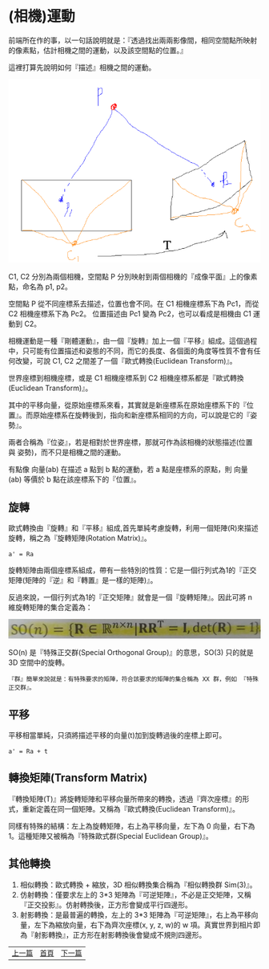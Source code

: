 # (相機)運動

前端所在作的事，以一句話說明就是：『透過找出兩兩影像間，相同空間點所映射的像素點，估計相機之間的運動，以及該空間點的位置。』

這裡打算先說明如何『描述』相機之間的運動。

![相機運動](image/CameraMovement.png)

C1, C2 分別為兩個相機，空間點 P 分別映射到兩個相機的『成像平面』上的像素點，命名為 p1, p2。

空間點 P 從不同座標系去描述，位置也會不同。在 C1 相機座標系下為 Pc1，而從 C2 相機座標系下為 Pc2。
位置描述由 Pc1 變為 Pc2，也可以看成是相機由 C1 運動到 C2。

相機運動是一種『剛體運動』，由一個『旋轉』加上一個『平移』組成。這個過程中，只可能有位置描述和姿態的不同，而它的長度、各個面的角度等性質不會有任何改變，可說 C1, C2 之間差了一個『歐式轉換(Euclidean Transform)』。

世界座標到相機座標，或是 C1 相機座標系到 C2 相機座標系都是『歐式轉換(Euclidean Transform)』。

其中的平移向量，從原始座標系來看，其實就是新座標系在原始座標系下的『位置』。而原始座標系在旋轉後到，指向和新座標系相同的方向，可以說是它的『姿勢』。

兩者合稱為『位姿』，若是相對於世界座標，那就可作為該相機的狀態描述(位置 與 姿勢)，而不只是相機之間的運動。

有點像 向量(ab) 在描述 a 點到 b 點的運動，若 a 點是座標系的原點，則 向量(ab) 等價於 b 點在該座標系下的『位置』。

## 旋轉

歐式轉換由『旋轉』和『平移』組成,首先單純考慮旋轉，利用一個矩陣(R)來描述旋轉，稱之為『旋轉矩陣(Rotation Matrix)』。

```
a' = Ra
```

旋轉矩陣由兩個座標系組成，帶有一些特別的性質：它是一個行列式為1的『正交矩陣(矩陣的『逆』和『轉置』是一樣的矩陣)』。

反過來說，一個行列式為1的『正交矩陣』就會是一個『旋轉矩陣』。因此可將 n 維旋轉矩陣的集合定義為：

![SOn](image/SOn.png)

SO(n) 是『特殊正交群(Special Orthogonal Group)』的意思，SO(3) 只的就是 3D 空間中的旋轉。

```
『群』簡單來說就是：有特殊要求的矩陣，符合該要求的矩陣的集合稱為 XX 群，例如 『特殊正交群』。
```

## 平移

平移相當單純，只須將描述平移的向量(t)加到旋轉過後的座標上即可。

```
a' = Ra + t
```

## 轉換矩陣(Transform Matrix)

『轉換矩陣(T)』將旋轉矩陣和平移向量所帶來的轉換，透過『齊次座標』的形式，重新定義在同一個矩陣。又稱為『歐式轉換(Euclidean Transform)』。

同樣有特殊的結構：左上為旋轉矩陣，右上為平移向量，左下為 0 向量，右下為 1。這種矩陣又被稱為『特殊歐式群(Special Euclidean Group)』。

## 其他轉換

1. 相似轉換：歐式轉換 + 縮放，3D 相似轉換集合稱為『相似轉換群 Sim(3)』。
2. 仿射轉換：僅要求左上的 3*3 矩陣為『可逆矩陣』，不必是正交矩陣，又稱『正交投影』。仿射轉換後，正方形會變成平行四邊形。
3. 射影轉換：是最普遍的轉換，左上的 3*3 矩陣為『可逆矩陣』，右上為平移向量，左下為縮放向量，右下為齊次座標(x, y, z, w)的 w 項。真實世界到相片即為『射影轉換』，正方形在射影轉換後會變成不規則四邊形。

<table>
  <tr>
    <td><a href="https://j32u4ukh.github.io/SLAM13/class4.html">上一篇</a></td>
    <td><a href="https://j32u4ukh.github.io/SLAM13/">首頁</a></td>
    <td><a href="https://j32u4ukh.github.io/SLAM13/class6.html">下一篇</a></td>
  </tr>
</table>